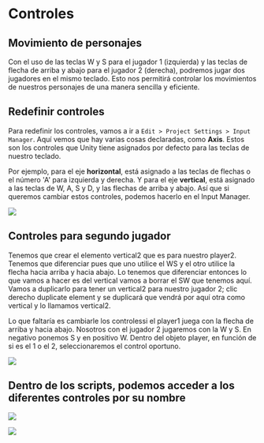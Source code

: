 # Controles

## Movimiento de personajes

Con el uso de las teclas W y S para el jugador 1 (izquierda) y las teclas de flecha de arriba y abajo para el jugador 2 (derecha), podremos jugar dos jugadores en el mismo teclado. Esto nos permitirá controlar los movimientos de nuestros personajes de una manera sencilla y eficiente.

## Redefinir controles

Para redefinir los controles, vamos a ir a ``Edit > Project Settings > Input Manager``. Aquí vemos que hay varias cosas declaradas, como **Axis**. Estos son los controles que Unity tiene asignados por defecto para las teclas de nuestro teclado.

Por ejemplo, para el eje **horizontal**, está asignado a las teclas de flechas o el número 'A' para izquierda y derecha. Y para el eje **vertical**, está asignado a las teclas de W, A, S y D, y las flechas de arriba y abajo. Así que si queremos cambiar estos controles, podemos hacerlo en el Input Manager.

![](img%5CTaller%20de%20creaci%C3%B3n%20de%20videojuegos13.png)

## Controles para segundo jugador

Tenemos que crear el elemento vertical2 que es para nuestro player2. Tenemos que diferenciar pues que uno utilice el WS y el otro utilice la flecha hacia arriba y hacia abajo. Lo tenemos que diferenciar entonces lo que vamos a hacer es del vertical vamos a borrar el SW que tenemos aquí. Vamos a duplicarlo para tener un vertical2 para nuestro jugador 2; clic derecho duplicate element y se duplicará que vendrá por aquí otra como vertical y lo llamamos vertical2.

Lo que faltaría es cambiarle los controlessi el player1 juega con la flecha de arriba y hacia abajo. Nosotros con el jugador 2 jugaremos con la W y S. En negativo ponemos S y en positivo W. Dentro del objeto player, en función de si es el 1 o el 2, seleccionaremos el control oportuno.

![](img%5CTaller%20de%20creaci%C3%B3n%20de%20videojuegos14.png)

## Dentro de los scripts, podemos acceder a los diferentes controles por su nombre

![](img%5CTaller%20de%20creaci%C3%B3n%20de%20videojuegos15.png)

![](img%5CTaller%20de%20creaci%C3%B3n%20de%20videojuegos16.png)